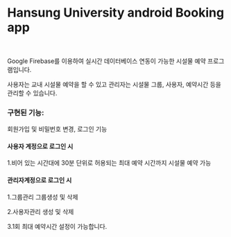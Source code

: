 # Hansung University android Booking app

<br>

Google Firebase를 이용하여 실시간 데이터베이스 연동이 가능한 시설물 예약 프로그램입니다.

사용자는 교내 시설물 예약을 할 수 있고 관리자는 시설물 그룹, 사용자, 예약시간 등을 관리할 수 있습니다.

### 구현된 기능:<br>

회원가입 및 비밀번호 변경, 로그인 기능

#### 사용자 계정으로 로그인 시 

1.비어 있는 시간대에 30분 단위로 허용되는 최대 예약 시간까지 시설물 예약 가능 


#### 관리자계정으로 로그인 시 

1.그룹관리 그룹생성 및 삭제
  
2.사용자관리 생성 및 삭제 
  
3.1회 최대 예약시간 설정이 가능합니다.
